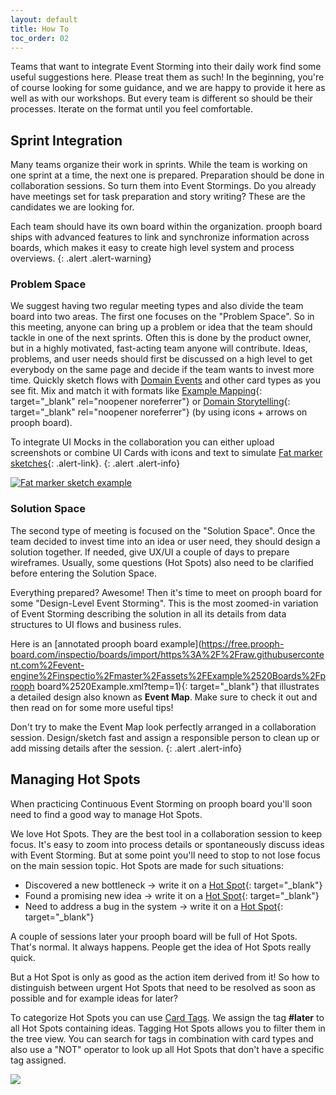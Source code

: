 ```yaml
---
layout: default
title: How To
toc_order: 02
---
```


Teams that want to integrate Event Storming into their daily work find some useful suggestions here. Please treat them as such! In the beginning, you're of course looking for some guidance, and we are happy to provide it here as well as with our workshops. 
But every team is different so should be their processes. Iterate on the format until you feel comfortable.

## Sprint Integration

Many teams organize their work in sprints. While the team is working on one sprint at a time, the next one is prepared. Preparation should be done in collaboration sessions. 
So turn them into Event Stormings. Do you already have meetings set for task preparation and story writing? These are the candidates we are looking for.

Each team should have its own board within the organization. prooph board ships with advanced features to link and synchronize information across boards, 
which makes it easy to create high level system and process overviews.
{: .alert .alert-warning}

### Problem Space

We suggest having two regular meeting types and also divide the team board into two areas. The first one focuses on the "Problem Space". 
So in this meeting, anyone can bring up a problem or idea that the team should tackle in one of the next sprints. 
Often this is done by the product owner, but in a highly motivated, fast-acting team anyone will contribute.
Ideas, problems, and user needs should first be discussed on a high level to get everybody on the same page and decide if the team wants to invest more time. 
Quickly sketch flows with [Domain Events]({{site.baseurl}}/event_storming/basic-concepts.html#domain-event) and other card types as you see fit. 
Mix and match it with formats like [Example Mapping](https://insideproduct.co/example-mapping/){: target="_blank" rel="noopener noreferrer"} 
or [Domain Storytelling](https://domainstorytelling.org/){: target="_blank" rel="noopener noreferrer"} (by using icons + arrows on prooph board). 

To integrate UI Mocks in the collaboration you can either upload screenshots or combine UI Cards with icons and text to simulate [Fat marker sketches](https://basecamp.com/shapeup/1.3-chapter-04#fat-marker-sketches){: .alert-link}.
{: .alert .alert-info}

<a href="{{site.baseurl}}/assets/images/CES/fat_marker_sketch.gif" data-lightbox="fat_marker_sketch" data-title="Fat marker sketch example">
    <span class="lightbox-indicator"></span>
    <img src="{{site.baseurl}}/assets/images/CES/fat_marker_sketch.gif" alt="Fat marker sketch example" />
</a>

### Solution Space

The second type of meeting is focused on the "Solution Space". Once the team decided to invest time into an idea or user need, they should design a solution together.
If needed, give UX/UI a couple of days to prepare wireframes. Usually, some questions (Hot Spots) also need to be clarified before entering the Solution Space.

Everything prepared? Awesome! Then it's time to meet on prooph board for some "Design-Level Event Storming". This is the most zoomed-in variation of Event Storming 
describing the solution in all its details from data structures to UI flows and business rules.

Here is an [annotated prooph board example](https://free.prooph-board.com/inspectio/boards/import/https%3A%2F%2Fraw.githubusercontent.com%2Fevent-engine%2Finspectio%2Fmaster%2Fassets%2FExample%2520Boards%2Fprooph board%2520Example.xml?temp=1){: target="_blank"}
that illustrates a detailed design also known as **Event Map**. Make sure to check it out and then read on for some more useful tips!

Don't try to make the Event Map look perfectly arranged in a collaboration session. Design/sketch fast and assign a responsible person to clean up or add missing details after the session.
{: .alert .alert-info}

## Managing Hot Spots

When practicing Continuous Event Storming on prooph board you'll soon need to find a good way to manage Hot Spots.

We love Hot Spots. They are the best tool in a collaboration session to keep focus. It's easy to zoom into process details or spontaneously discuss ideas with Event Storming. But at some point you'll need to stop to not lose focus on the main session topic. Hot Spots are made for such situations:

- Discovered a new bottleneck -> write it on a [Hot Spot]({{site.baseurl}}/event_storming/basic-concepts.html#hot-spot){: target="_blank"}
- Found a promising new idea -> write it on a [Hot Spot](({{site.baseurl}}/event_storming/basic-concepts.html#hot-spot)){: target="_blank"}
- Need to address a bug in the system -> write it on a [Hot Spot]({{site.baseurl}}/event_storming/basic-concepts.html#hot-spot){: target="_blank"}

A couple of sessions later your prooph board will be full of Hot Spots. That's normal. It always happens. People get the idea of Hot Spots really quick.

But a Hot Spot is only as good as the action item derived from it! So how to distinguish between urgent Hot Spots that need to be resolved as soon as possible and for example ideas for later?

To categorize Hot Spots you can use [Card Tags]({{site.baseurl}}/board_workspace/Cards.html#tagging). We assign the tag **#later** to all Hot Spots containing ideas. Tagging Hot Spots allows you to filter them in the tree view. You can search for tags in combination with card types and also use a "NOT" operator to look up all Hot Spots that don't have a specific tag assigned.

<a href="{{site.baseurl}}/assets/images/CES/hot_spot_tagging.gif" data-lightbox="hot_spot_tagging" data-title="Hot Spot Tagging">
    <span class="lightbox-indicator"></span>
    <img src="{{site.baseurl}}/assets/images/CES/hot_spot_tagging.gif" />
</a>


